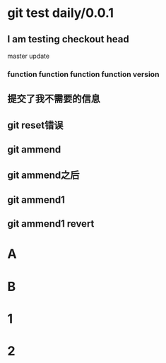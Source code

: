 # git test daily/0.0.1

## I am testing checkout head

master update


### function function function function version

## 提交了我不需要的信息

## git reset错误

## git ammend

## git ammend之后

## git ammend1

## git ammend1 revert

# A

# B

# 1
# 2
